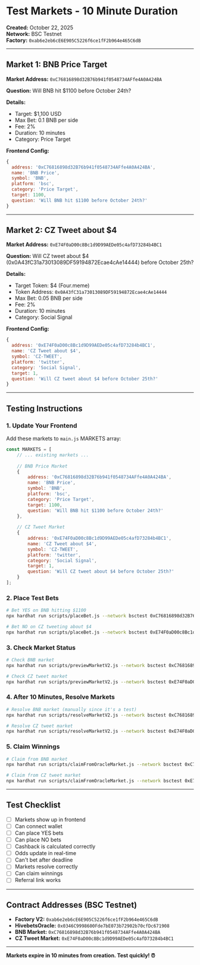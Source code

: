# Test Markets - 10 Minute Duration

**Created:** October 22, 2025  
**Network:** BSC Testnet  
**Factory:** `0xab6e2eb6cE6E905C5226f6ce1fF2b964e465C6dB`

---

## Market 1: BNB Price Target

**Market Address:** `0xC76816898d32B76b941f0548734AFfe4A0A424BA`

**Question:** Will BNB hit $1100 before October 24th?

**Details:**
- Target: $1,100 USD
- Max Bet: 0.1 BNB per side
- Fee: 2%
- Duration: 10 minutes
- Category: Price Target

**Frontend Config:**
```javascript
{
  address: '0xC76816898d32B76b941f0548734AFfe4A0A424BA',
  name: 'BNB Price',
  symbol: 'BNB',
  platform: 'bsc',
  category: 'Price Target',
  target: 1100,
  question: 'Will BNB hit $1100 before October 24th?'
}
```

---

## Market 2: CZ Tweet about $4

**Market Address:** `0xE74F0aD00c8Bc1d9D99AEDe05c4afD73284b4BC1`

**Question:** Will CZ tweet about $4 (0x0A43fC31a73013089DF59194872Ecae4cAe14444) before October 25th?

**Details:**
- Target Token: $4 (Four.meme)
- Token Address: `0x0A43fC31a73013089DF59194872Ecae4cAe14444`
- Max Bet: 0.05 BNB per side
- Fee: 2%
- Duration: 10 minutes
- Category: Social Signal

**Frontend Config:**
```javascript
{
  address: '0xE74F0aD00c8Bc1d9D99AEDe05c4afD73284b4BC1',
  name: 'CZ Tweet about $4',
  symbol: 'CZ-TWEET',
  platform: 'twitter',
  category: 'Social Signal',
  target: 1,
  question: 'Will CZ tweet about $4 before October 25th?'
}
```

---

## Testing Instructions

### 1. Update Your Frontend

Add these markets to `main.js` MARKETS array:

```javascript
const MARKETS = [
    // ... existing markets ...
    
    // BNB Price Market
    { 
        address: '0xC76816898d32B76b941f0548734AFfe4A0A424BA', 
        name: 'BNB Price', 
        symbol: 'BNB',
        platform: 'bsc',
        category: 'Price Target',
        target: 1100,
        question: 'Will BNB hit $1100 before October 24th?'
    },
    
    // CZ Tweet Market
    { 
        address: '0xE74F0aD00c8Bc1d9D99AEDe05c4afD73284b4BC1', 
        name: 'CZ Tweet about $4', 
        symbol: 'CZ-TWEET',
        platform: 'twitter',
        category: 'Social Signal',
        target: 1,
        question: 'Will CZ tweet about $4 before October 25th?'
    }
];
```

### 2. Place Test Bets

```bash
# Bet YES on BNB hitting $1100
npx hardhat run scripts/placeBet.js --network bsctest 0xC76816898d32B76b941f0548734AFfe4A0A424BA yes 0.01

# Bet NO on CZ tweeting about $4
npx hardhat run scripts/placeBet.js --network bsctest 0xE74F0aD00c8Bc1d9D99AEDe05c4afD73284b4BC1 no 0.01
```

### 3. Check Market Status

```bash
# Check BNB market
npx hardhat run scripts/previewMarketV2.js --network bsctest 0xC76816898d32B76b941f0548734AFfe4A0A424BA

# Check CZ tweet market
npx hardhat run scripts/previewMarketV2.js --network bsctest 0xE74F0aD00c8Bc1d9D99AEDe05c4afD73284b4BC1
```

### 4. After 10 Minutes, Resolve Markets

```bash
# Resolve BNB market (manually since it's a test)
npx hardhat run scripts/resolveMarketV2.js --network bsctest 0xC76816898d32B76b941f0548734AFfe4A0A424BA yes

# Resolve CZ tweet market
npx hardhat run scripts/resolveMarketV2.js --network bsctest 0xE74F0aD00c8Bc1d9D99AEDe05c4afD73284b4BC1 no
```

### 5. Claim Winnings

```bash
# Claim from BNB market
npx hardhat run scripts/claimFromOracleMarket.js --network bsctest 0xC76816898d32B76b941f0548734AFfe4A0A424BA

# Claim from CZ tweet market
npx hardhat run scripts/claimFromOracleMarket.js --network bsctest 0xE74F0aD00c8Bc1d9D99AEDe05c4afD73284b4BC1
```

---

## Test Checklist

- [ ] Markets show up in frontend
- [ ] Can connect wallet
- [ ] Can place YES bets
- [ ] Can place NO bets
- [ ] Cashback is calculated correctly
- [ ] Odds update in real-time
- [ ] Can't bet after deadline
- [ ] Markets resolve correctly
- [ ] Can claim winnings
- [ ] Referral link works

---

## Contract Addresses (BSC Testnet)

- **Factory V2:** `0xab6e2eb6cE6E905C5226f6ce1fF2b964e465C6dB`
- **HivebetsOracle:** `0x0346C9998600Fde7bE073b72902b70cfDc671908`
- **BNB Market:** `0xC76816898d32B76b941f0548734AFfe4A0A424BA`
- **CZ Tweet Market:** `0xE74F0aD00c8Bc1d9D99AEDe05c4afD73284b4BC1`

---

**Markets expire in 10 minutes from creation. Test quickly! ⏰**


